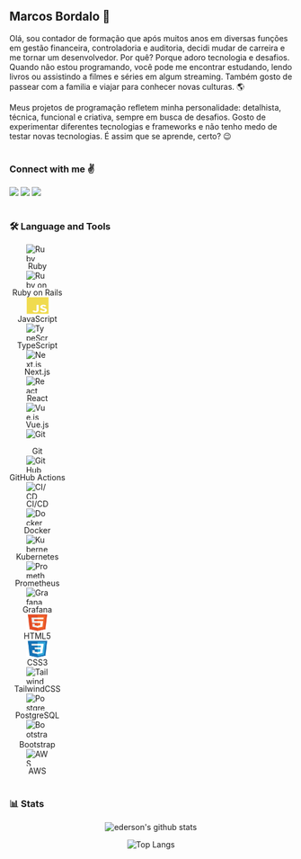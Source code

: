 ## **Marcos Bordalo** 👋

Olá, sou contador de formação que após muitos anos em diversas funções em gestão financeira, controladoria e auditoria, decidi mudar de carreira e me tornar um desenvolvedor. Por quê? Porque adoro tecnologia e desafios. Quando não estou programando, você pode me encontrar estudando, lendo livros ou assistindo a filmes e séries em algum streaming. Também gosto de passear com a familia e viajar para conhecer novas culturas. 🌎

Meus projetos de programação refletem minha personalidade: detalhista, técnica, funcional e criativa, sempre em busca de desafios. Gosto de experimentar diferentes tecnologias e frameworks e não tenho medo de testar novas tecnologias. É assim que se aprende, certo? 😉

#
### **Connect with me ✌️**

<a href = "mailto:mhbordalo@gmail.com"><img src="https://img.shields.io/badge/-Gmail-%23333?style=for-the-badge&logo=gmail&logoColor=white" target="_blank"></a>
<a href="https://www.linkedin.com/in/marcos-bordalo-1458bb127/" target="_blank"><img src="https://img.shields.io/badge/-LinkedIn-%230077B5?style=for-the-badge&logo=linkedin&logoColor=white" target="_blank"></a>
<a href="https://instagram.com/mhbordalo" target="_blank"><img src="https://img.shields.io/badge/-Instagram-%23E4405F?style=for-the-badge&logo=instagram&logoColor=white" target="_blank"></a>
#

### **🛠️ Language and Tools**

<div style="display: flex; flex-wrap: wrap; gap: 24px; align-items: flex-start;">
  <div style="display: flex; flex-direction: column; align-items: center;">
    <img alt="Ruby" height="30" width="40" src="https://cdn.jsdelivr.net/gh/devicons/devicon/icons/ruby/ruby-original.svg" />
    <span>Ruby</span>
    <img alt="Ruby on Rails" height="30" width="40" src="https://cdn.jsdelivr.net/gh/devicons/devicon/icons/rails/rails-plain.svg" />
    <span>Ruby on Rails</span>
    <img alt="JavaScript" height="30" width="40" src="https://raw.githubusercontent.com/devicons/devicon/master/icons/javascript/javascript-plain.svg" />
    <span>JavaScript</span>
    <img alt="TypeScript" height="30" width="40" src="https://cdn.jsdelivr.net/gh/devicons/devicon/icons/typescript/typescript-original.svg" />
    <span>TypeScript</span>
    <img alt="Next.js" height="30" width="40" src="https://cdn.jsdelivr.net/gh/devicons/devicon@latest/icons/nextjs/nextjs-original.svg" />
    <span>Next.js</span>
    <img alt="React" height="30" width="40" src="https://cdn.jsdelivr.net/gh/devicons/devicon/icons/react/react-original.svg" />
    <span>React</span>
    <img alt="Vue.js" height="30" width="40" src="https://cdn.jsdelivr.net/gh/devicons/devicon/icons/vuejs/vuejs-original.svg" />
    <span>Vue.js</span>
    <img alt="Git" height="30" width="40" src="https://cdn.jsdelivr.net/gh/devicons/devicon/icons/git/git-original.svg" />
    <span>Git</span>
    <img alt="GitHub Actions" height="30" width="40" src="https://cdn.jsdelivr.net/gh/devicons/devicon/icons/githubactions/githubactions-original.svg" />
    <span>GitHub Actions</span>
    <img alt="CI/CD" height="30" width="40" src="https://cdn.jsdelivr.net/gh/devicons/devicon/icons/githubactions/githubactions-original.svg" />
    <span>CI/CD</span>
    <img alt="Docker" height="30" width="40" src="https://cdn.jsdelivr.net/gh/devicons/devicon@latest/icons/docker/docker-plain-wordmark.svg" />
    <span>Docker</span>
    <img alt="Kubernetes" height="30" width="40" src="https://cdn.jsdelivr.net/gh/devicons/devicon/icons/kubernetes/kubernetes-plain.svg" />
    <span>Kubernetes</span>
    <img alt="Prometheus" height="30" width="40" src="https://cdn.jsdelivr.net/gh/devicons/devicon/icons/prometheus/prometheus-original.svg" />
    <span>Prometheus</span>
    <img alt="Grafana" height="30" width="40" src="https://cdn.jsdelivr.net/gh/devicons/devicon/icons/grafana/grafana-original.svg" />
    <span>Grafana</span>
    <img alt="HTML5" height="30" width="40" src="https://raw.githubusercontent.com/devicons/devicon/master/icons/html5/html5-original.svg" />
    <span>HTML5</span>
    <img alt="CSS3" height="30" width="40" src="https://raw.githubusercontent.com/devicons/devicon/master/icons/css3/css3-original.svg" />
    <span>CSS3</span>
    <img alt="TailwindCSS" height="30" width="40" src="https://cdn.jsdelivr.net/gh/devicons/devicon@latest/icons/tailwindcss/tailwindcss-original.svg" />
    <span>TailwindCSS</span>
    <img alt="PostgreSQL" height="30" width="40" src="https://cdn.jsdelivr.net/gh/devicons/devicon@latest/icons/postgresql/postgresql-original.svg" />
    <span>PostgreSQL</span>
    <img alt="Bootstrap" height="35" width="40" src="https://cdn.jsdelivr.net/gh/devicons/devicon/icons/bootstrap/bootstrap-original.svg" />
    <span>Bootstrap</span>
    <img alt="AWS" height="30" width="40" src="https://cdn.rswebsols.com/wp-content/uploads/2021/04/amazon-web-services-aws.jpg" />
    <span>AWS</span>
  </div>
</div>

#
### 📊 Stats

<div align="center">

![ederson's github stats](https://github-readme-stats.vercel.app/api?username=mhbordalo&show_icons=true&theme=radical)

![Top Langs](https://github-readme-stats.vercel.app/api/top-langs/?username=mhbordalo&theme=dark)

</div>
